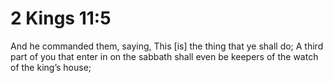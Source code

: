 # 2 Kings 11:5

And he commanded them, saying, This [is] the thing that ye shall do; A third part of you that enter in on the sabbath shall even be keepers of the watch of the king’s house;